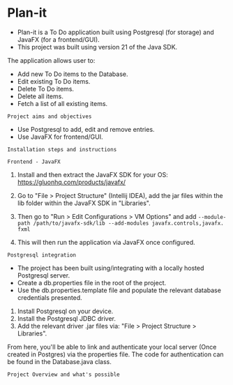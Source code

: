 # Plan-it
- Plan-it is a To Do application built using Postgresql (for storage) and JavaFX (for a frontend/GUI).
- This project was built using version 21 of the Java SDK.

The application allows user to:
- Add new To Do items to the Database.
- Edit existing To Do items.
- Delete To Do items.
- Delete all items.
- Fetch a list of all existing items.

```Project aims and objectives```
- Use Postgresql to add, edit and remove entries.
- Use JavaFX for frontend/GUI.

```Installation steps and instructions```

```Frontend - JavaFX```
1. Install and then extract the JavaFX SDK for your OS: https://gluonhq.com/products/javafx/
2. Go to "File > Project Structure" (Intellij IDEA), add the jar files within the lib folder within the JavaFX SDK 
in "Libraries".
3. Then go to "Run > Edit Configurations > VM Options" and add ```--module-path /path/to/javafx-sdk/lib --add-modules javafx.controls,javafx.
fxml```

4. This will then run the application via JavaFX once configured.


```Postgresql integration```

- The project has been built using/integrating with a locally hosted Postgresql server.
- Create a db.properties file in the root of the project.
- Use the db.properties.template file and populate the relevant database credentials presented.

1. Install Postgresql on your device.
2. Install the Postgresql JDBC driver.
3. Add the relevant driver .jar files via: "File > Project Structure > Libraries".

From here, you'll be able to link and authenticate your local server (Once created in Postgres) via the properties file.
The code for authentication can be found in the Database.java class.

```Project Overview and what's possible```
